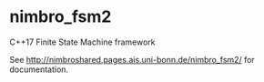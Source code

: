 
# nimbro_fsm2

C++17 Finite State Machine framework

See http://nimbroshared.pages.ais.uni-bonn.de/nimbro_fsm2/ for documentation.
